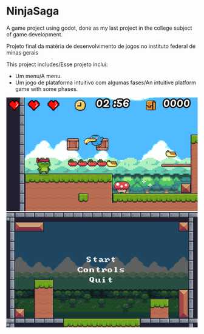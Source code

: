 # NinjaSaga
A game project using godot, done as my last project in the college subject of game development.

Projeto final da matéria de desenvolvimento de jogos no instituto federal de minas gerais


This project includes/Esse projeto inclui:

- Um menu/A menu.
- Um jogo de plataforma intuitivo com algumas fases/An intuitive platform game with some phases.

<div align="center">
  <img src="./.github/ProjectPhoto1.png" alt="First project photo">
</div>

<div align="center">
  <img src="./.github/ProjectPhoto2.png" alt="Second project photo">
</div>
